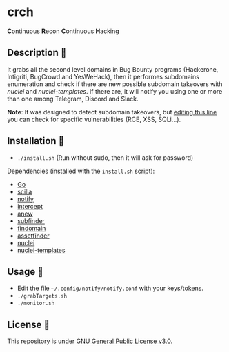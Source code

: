 # crch
**C**ontinuous **R**econ **C**ontinuous **H**acking

## Description 📖

It grabs all the second level domains in Bug Bounty programs (Hackerone, Intigriti, BugCrowd and YesWeHack), then it performes
subdomains enumeration and check if there are new possible subdomain takeovers with *nuclei* and *nuclei-templates*.
If there are, it will notify you using one or more than one among Telegram, Discord and Slack.

**Note**: It was designed to detect subdomain takeovers, but [editing this line](https://github.com/Fricciolosa-Red-Team/crch/blob/main/monitor.sh#L17) you can check for specific vulnerabilities (RCE, XSS, SQLi...).

## Installation 📩

- `./install.sh` (Run without sudo, then it will ask for password)

Dependencies (installed with the `install.sh` script):
  - [Go](https://go.dev/learn/)
  - [scilla](https://github.com/edoardottt/scilla)
  - [notify](https://github.com/projectdiscovery/notify/cmd/notify)
  - [intercept](https://github.com/projectdiscovery/notify/cmd/intercept)
  - [anew](https://github.com/tomnomnom/anew)
  - [subfinder](https://github.com/projectdiscovery/subfinder/v2/cmd/subfinder)
  - [findomain](https://github.com/findomain/findomain)
  - [assetfinder](https://github.com/tomnomnom/assetfinder)
  - [nuclei](https://github.com/projectdiscovery/nuclei/v2/cmd/nuclei)
  - [nuclei-templates](https://github.com/projectdiscovery/nuclei-templates)

## Usage 🚀

- Edit the file `~/.config/notify/notify.conf` with your keys/tokens.
- `./grabTargets.sh`
- `./monitor.sh`

## License 📜

This repository is under [GNU General Public License v3.0](https://github.com/Fricciolosa-Red-Team/crch/blob/main/LICENSE).
